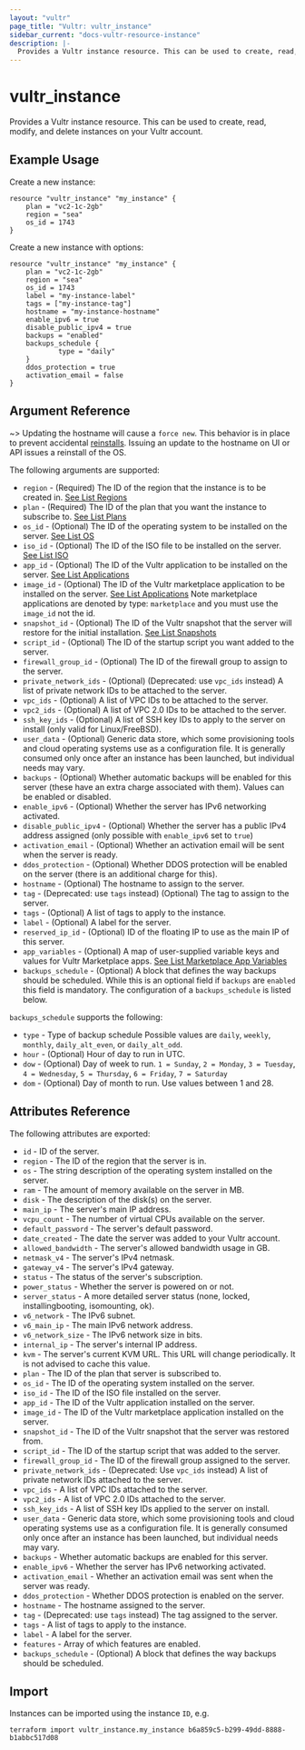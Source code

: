 ```yaml
---
layout: "vultr"
page_title: "Vultr: vultr_instance"
sidebar_current: "docs-vultr-resource-instance"
description: |-
  Provides a Vultr instance resource. This can be used to create, read, modify, and delete instances on your Vultr account.
---
```


# vultr_instance

Provides a Vultr instance resource. This can be used to create, read, modify, and delete instances on your Vultr account.

## Example Usage

Create a new instance:

```hcl
resource "vultr_instance" "my_instance" {
	plan = "vc2-1c-2gb"
	region = "sea"
	os_id = 1743
}
```

Create a new instance with options:

```hcl
resource "vultr_instance" "my_instance" {
	plan = "vc2-1c-2gb"
	region = "sea"
	os_id = 1743
	label = "my-instance-label"
	tags = ["my-instance-tag"]
	hostname = "my-instance-hostname"
	enable_ipv6 = true
	disable_public_ipv4 = true
	backups = "enabled"
	backups_schedule {
	        type = "daily"
	}
	ddos_protection = true
	activation_email = false
}
```

## Argument Reference


~> Updating the hostname will cause a `force new`. This behavior is in place to prevent accidental [reinstalls](https://www.vultr.com/api/#operation/reinstall-instance). Issuing an update to the hostname on UI or API issues a reinstall of the OS.

The following arguments are supported:

* `region` - (Required) The ID of the region that the instance is to be created in. [See List Regions](https://www.vultr.com/api/#operation/list-regions)
* `plan` - (Required) The ID of the plan that you want the instance to subscribe to. [See List Plans](https://www.vultr.com/api/#tag/plans)
* `os_id` - (Optional) The ID of the operating system to be installed on the server. [See List OS](https://www.vultr.com/api/#operation/list-os)
* `iso_id` - (Optional) The ID of the ISO file to be installed on the server. [See List ISO](https://www.vultr.com/api/#operation/list-isos)
* `app_id` - (Optional) The ID of the Vultr application to be installed on the server. [See List Applications](https://www.vultr.com/api/#operation/list-applications)
* `image_id` - (Optional) The ID of the Vultr marketplace application to be installed on the server. [See List Applications](https://www.vultr.com/api/#operation/list-applications) Note marketplace applications are denoted by type: `marketplace` and you must use the `image_id` not the id.
* `snapshot_id` - (Optional) The ID of the Vultr snapshot that the server will restore for the initial installation. [See List Snapshots](https://www.vultr.com/api/#operation/list-snapshots) 
* `script_id` - (Optional) The ID of the startup script you want added to the server.
* `firewall_group_id` - (Optional) The ID of the firewall group to assign to the server.
* `private_network_ids` - (Optional) (Deprecated: use `vpc_ids` instead) A list of private network IDs to be attached to the server.
* `vpc_ids` - (Optional) A list of VPC IDs to be attached to the server.
* `vpc2_ids` - (Optional) A list of VPC 2.0 IDs to be attached to the server.
* `ssh_key_ids` - (Optional) A list of SSH key IDs to apply to the server on install (only valid for Linux/FreeBSD).
* `user_data` - (Optional) Generic data store, which some provisioning tools and cloud operating systems use as a configuration file. It is generally consumed only once after an instance has been launched, but individual needs may vary.
* `backups` - (Optional) Whether automatic backups will be enabled for this server (these have an extra charge associated with them). Values can be enabled or disabled.
* `enable_ipv6` - (Optional) Whether the server has IPv6 networking activated.
* `disable_public_ipv4` - (Optional) Whether the server has a public IPv4 address assigned (only possible with `enable_ipv6` set to `true`)
* `activation_email` - (Optional) Whether an activation email will be sent when the server is ready.
* `ddos_protection` - (Optional) Whether DDOS protection will be enabled on the server (there is an additional charge for this).
* `hostname` - (Optional) The hostname to assign to the server.
* `tag` - (Deprecated: use `tags` instead) (Optional) The tag to assign to the server.
* `tags` - (Optional) A list of tags to apply to the instance.
* `label` - (Optional) A label for the server.
* `reserved_ip_id` - (Optional) ID of the floating IP to use as the main IP of this server.
* `app_variables` - (Optional) A map of user-supplied variable keys and values for Vultr Marketplace apps. [See List Marketplace App Variables](https://www.vultr.com/api/#tag/marketplace/operation/list-marketplace-app-variables)
* `backups_schedule` - (Optional) A block that defines the way backups should be scheduled. While this is an optional field if `backups` are `enabled` this field is mandatory. The configuration of a `backups_schedule` is listed below.

`backups_schedule` supports the following:

* `type` - Type of backup schedule Possible values are `daily`, `weekly`, `monthly`, `daily_alt_even`, or `daily_alt_odd`.
* `hour` - (Optional) Hour of day to run in UTC.
* `dow` - (Optional) Day of week to run. `1 = Sunday`, `2 = Monday`, `3 = Tuesday`, `4 = Wednesday`, `5 = Thursday`, `6 = Friday`, `7 = Saturday`
* `dom` - (Optional) Day of month to run. Use values between 1 and 28.

## Attributes Reference

The following attributes are exported:

* `id` - ID of the server.
* `region` - The ID of the region that the server is in.
* `os` - The string description of the operating system installed on the server.
* `ram` - The amount of memory available on the server in MB.
* `disk` - The description of the disk(s) on the server.
* `main_ip` - The server's main IP address.
* `vcpu_count` - The number of virtual CPUs available on the server.
* `default_password` - The server's default password.
* `date_created` - The date the server was added to your Vultr account.
* `allowed_bandwidth` - The server's allowed bandwidth usage in GB.
* `netmask_v4` - The server's IPv4 netmask.
* `gateway_v4` - The server's IPv4 gateway.
* `status` - The status of the server's subscription.
* `power_status` - Whether the server is powered on or not.
* `server_status` - A more detailed server status (none, locked, installingbooting, isomounting, ok).
* `v6_network` - The IPv6 subnet.
* `v6_main_ip` - The main IPv6 network address.
* `v6_network_size` - The IPv6 network size in bits.
* `internal_ip` - The server's internal IP address.
* `kvm` - The server's current KVM URL. This URL will change periodically. It is not advised to cache this value.
* `plan` - The ID of the plan that server is subscribed to.
* `os_id` - The ID of the operating system installed on the server.
* `iso_id` - The ID of the ISO file installed on the server.
* `app_id` - The ID of the Vultr application installed on the server.
* `image_id` - The ID of the Vultr marketplace application installed on the server.
* `snapshot_id` - The ID of the Vultr snapshot that the server was restored from.
* `script_id` - The ID of the startup script that was added to the server.
* `firewall_group_id` - The ID of the firewall group assigned to the server.
* `private_network_ids` - (Deprecated: Use `vpc_ids` instead) A list of private network IDs attached to the server.
* `vpc_ids` - A list of VPC IDs attached to the server.
* `vpc2_ids` - A list of VPC 2.0 IDs attached to the server.
* `ssh_key_ids` - A list of SSH key IDs applied to the server on install.
* `user_data` - Generic data store, which some provisioning tools and cloud operating systems use as a configuration file. It is generally consumed only once after an instance has been launched, but individual needs may vary.
* `backups` - Whether automatic backups are enabled for this server.
* `enable_ipv6` - Whether the server has IPv6 networking activated.
* `activation_email` - Whether an activation email was sent when the server was ready.
* `ddos_protection` - Whether DDOS protection is enabled on the server.
* `hostname` - The hostname assigned to the server.
* `tag` - (Deprecated: use `tags` instead) The tag assigned to the server.
* `tags` - A list of tags to apply to the instance.
* `label` - A label for the server.
* `features` - Array of which features are enabled.
* `backups_schedule` - (Optional) A block that defines the way backups should be scheduled.


## Import

Instances can be imported using the instance `ID`, e.g.

```
terraform import vultr_instance.my_instance b6a859c5-b299-49dd-8888-b1abbc517d08
```
